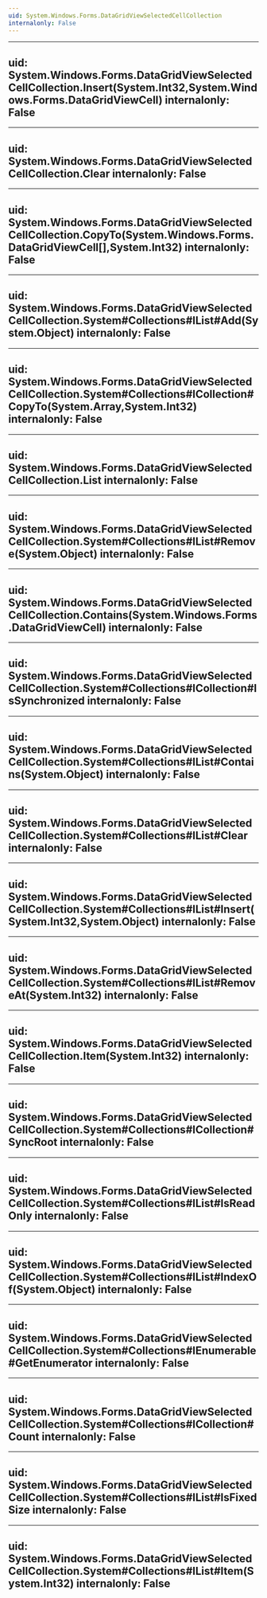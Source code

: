 ```yaml
---
uid: System.Windows.Forms.DataGridViewSelectedCellCollection
internalonly: False
---
```


---
uid: System.Windows.Forms.DataGridViewSelectedCellCollection.Insert(System.Int32,System.Windows.Forms.DataGridViewCell)
internalonly: False
---

---
uid: System.Windows.Forms.DataGridViewSelectedCellCollection.Clear
internalonly: False
---

---
uid: System.Windows.Forms.DataGridViewSelectedCellCollection.CopyTo(System.Windows.Forms.DataGridViewCell[],System.Int32)
internalonly: False
---

---
uid: System.Windows.Forms.DataGridViewSelectedCellCollection.System#Collections#IList#Add(System.Object)
internalonly: False
---

---
uid: System.Windows.Forms.DataGridViewSelectedCellCollection.System#Collections#ICollection#CopyTo(System.Array,System.Int32)
internalonly: False
---

---
uid: System.Windows.Forms.DataGridViewSelectedCellCollection.List
internalonly: False
---

---
uid: System.Windows.Forms.DataGridViewSelectedCellCollection.System#Collections#IList#Remove(System.Object)
internalonly: False
---

---
uid: System.Windows.Forms.DataGridViewSelectedCellCollection.Contains(System.Windows.Forms.DataGridViewCell)
internalonly: False
---

---
uid: System.Windows.Forms.DataGridViewSelectedCellCollection.System#Collections#ICollection#IsSynchronized
internalonly: False
---

---
uid: System.Windows.Forms.DataGridViewSelectedCellCollection.System#Collections#IList#Contains(System.Object)
internalonly: False
---

---
uid: System.Windows.Forms.DataGridViewSelectedCellCollection.System#Collections#IList#Clear
internalonly: False
---

---
uid: System.Windows.Forms.DataGridViewSelectedCellCollection.System#Collections#IList#Insert(System.Int32,System.Object)
internalonly: False
---

---
uid: System.Windows.Forms.DataGridViewSelectedCellCollection.System#Collections#IList#RemoveAt(System.Int32)
internalonly: False
---

---
uid: System.Windows.Forms.DataGridViewSelectedCellCollection.Item(System.Int32)
internalonly: False
---

---
uid: System.Windows.Forms.DataGridViewSelectedCellCollection.System#Collections#ICollection#SyncRoot
internalonly: False
---

---
uid: System.Windows.Forms.DataGridViewSelectedCellCollection.System#Collections#IList#IsReadOnly
internalonly: False
---

---
uid: System.Windows.Forms.DataGridViewSelectedCellCollection.System#Collections#IList#IndexOf(System.Object)
internalonly: False
---

---
uid: System.Windows.Forms.DataGridViewSelectedCellCollection.System#Collections#IEnumerable#GetEnumerator
internalonly: False
---

---
uid: System.Windows.Forms.DataGridViewSelectedCellCollection.System#Collections#ICollection#Count
internalonly: False
---

---
uid: System.Windows.Forms.DataGridViewSelectedCellCollection.System#Collections#IList#IsFixedSize
internalonly: False
---

---
uid: System.Windows.Forms.DataGridViewSelectedCellCollection.System#Collections#IList#Item(System.Int32)
internalonly: False
---
